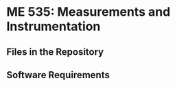 # ME 535: Measurements and Instrumentation



## Files in the Repository



## Software Requirements
